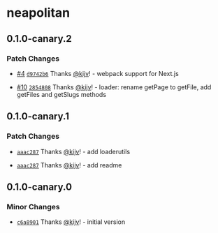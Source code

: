 # neapolitan

## 0.1.0-canary.2

### Patch Changes

- [#4](https://github.com/kijv/neapolitan/pull/4) [`d9742b6`](https://github.com/kijv/neapolitan/commit/d9742b61cc186dd0b0c21ea31d19c8c5d855934e) Thanks [@kijv](https://github.com/kijv)! - webpack support for Next.js

- [#10](https://github.com/kijv/neapolitan/pull/10) [`2854808`](https://github.com/kijv/neapolitan/commit/28548082101e707d2201f74da5df77d1cc538519) Thanks [@kijv](https://github.com/kijv)! - loader: rename getPage to getFile, add getFiles and getSlugs methods

## 0.1.0-canary.1

### Patch Changes

- [`aaac287`](https://github.com/kijv/neapolitan/commit/aaac287d027a49d6c7644f90699961770ac95a92) Thanks [@kijv](https://github.com/kijv)! - add loaderutils

- [`aaac287`](https://github.com/kijv/neapolitan/commit/aaac287d027a49d6c7644f90699961770ac95a92) Thanks [@kijv](https://github.com/kijv)! - add readme

## 0.1.0-canary.0

### Minor Changes

- [`c6a8901`](https://github.com/kijv/neapolitan/commit/c6a890134a7f174104509511b561dc5ca0252199) Thanks [@kijv](https://github.com/kijv)! - initial version
